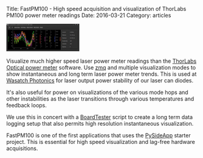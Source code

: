 Title: FastPM100 - High speed acquisition and visualization of ThorLabs PM100 power meter readings 
Date: 2016-03-21
Category: articles

[![FastPM100](/images/wasatch-images/fastpm100_thumbnail.gif)](https://github.com/WasatchPhotonics/FastPM100)

Visualize much higher speed laser power meter readings than the [ThorLabs
Optical power
meter](https://www.thorlabs.com/software_pages/ViewSoftwarePage.cfm?Code=PM100x) software. Use [zmq](http://zeromq.org) and multiple visualization modes
to show instantaneous and long term laser power meter trends. This is
used at [Wasatch Photonics](http://wasatchphotonics.com) for laser output power stability of our laser
can diodes. 

It's also useful for power on visualizations of the various mode hops
and other instabilities as the laser transitions through various
temperatures and feedback loops.

We use this in concert with a
[BoardTester](https://github.com/WasatchPhotonics/BoardTester) script to create a long term
data logging setup that also permits high resolution instantaneous
visualization.

FastPM100 is one of the first applications that uses the
[PySideApp](https://github.com/WasatchPhotonics/PySideApp)
starter project. This is essential for high speed visualization and
lag-free hardware acquisitions.
